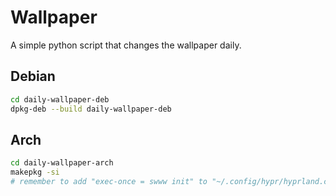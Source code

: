 # Wallpaper

A simple python script that changes the wallpaper daily.

## Debian
```bash
cd daily-wallpaper-deb
dpkg-deb --build daily-wallpaper-deb
```

## Arch
```bash
cd daily-wallpaper-arch
makepkg -si
# remember to add "exec-once = swww init" to "~/.config/hypr/hyprland.conf"
```